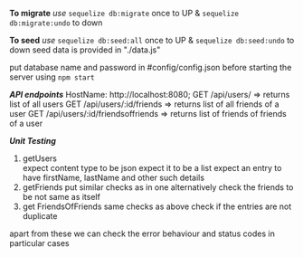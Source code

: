 **To migrate**
*use* `sequelize db:migrate` once to UP &  `sequelize db:migrate:undo` to down

**To seed**
*use* `sequelize db:seed:all` once to UP & `sequelize db:seed:undo` to down
seed data is provided in "./data.js"


put database name and password in #config/config.json
before starting the server using `npm start`



***API endpoints***
HostName: http://localhost:8080;
GET /api/users/     => returns list of all users
GET /api/users/:id/friends => returns list of all friends of a user
GET /api/users/:id/friendsoffriends => returns list of friends of friends of a user


***Unit Testing***
1.  getUsers  
       expect content type to be json
       expect it to be a list
       expect an entry to have firstName, lastName and other such details
2. getFriends
        put similar checks as in one 
        alternatively check the friends to be not same as itself
3. get FriendsOfFriends
        same checks as above
        check if the entries are not duplicate

apart from these we can check the error behaviour and status codes in particular cases 


